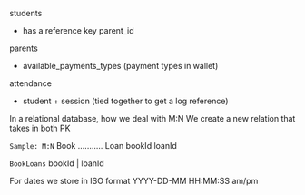 
students
- has a reference key parent_id

parents
- available_payments_types (payment types in wallet)

attendance
- student + session (tied together to get a log reference)

In a relational database, how we deal with M:N
We create a new relation that takes in both PK 

`Sample: M:N`
Book ........... Loan
bookId           loanId

`BookLoans`
bookId | loanId

For dates we store in ISO format YYYY-DD-MM HH:MM:SS am/pm